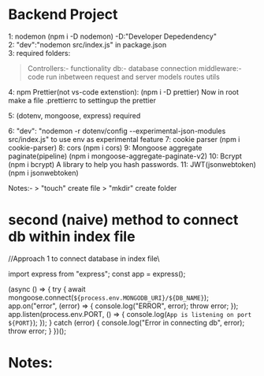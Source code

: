 # Backend Project 



1: nodemon (npm i -D nodemon)  -D:"Developer Depedendency"\
2: "dev":"nodemon src/index.js"    in package.json\
3: required folders:
   > Controllers:- functionality
   > db:- database connection
   > middleware:-code run inbetween request and server
   > models
   > routes
   > utils 

4: npm Prettier(not vs-code extenstion):     (npm i -D prettier)
   Now in root make a file .prettierrc to settingup the prettier

5: (dotenv, mongoose, express) required    

6: "dev": "nodemon -r dotenv/config --experimental-json-modules src/index.js"     to use env as experimental feature
7: cookie parser (npm i cookie-parser)
8: cors (npm i cors)
9: Mongoose aggregate paginate(pipeline)  (npm i mongoose-aggregate-paginate-v2)
10: Bcrypt (npm i bcrypt)         A library to help you hash passwords.
11: JWT(jsonwebtoken)   (npm i jsonwebtoken)


Notes:- > "touch" create file
        > "mkdir" create folder



# second (naive) method to connect db within index file

//Approach 1 to connect database in index file\

import express from "express";
const app = express();

(async () => {
  try {
    await mongoose.connect(`${process.env.MONGODB_URI}/${DB_NAME}`);
    app.on("error", (error) => {
      console.log("ERROR", error);
      throw error;
    });
    app.listen(process.env.PORT, () => {
      console.log(`App is listening on port ${PORT}`);
    });
  } catch (error) {
    console.log("Error in connecting db", error);
    throw error;
  }
})();


# Notes:
